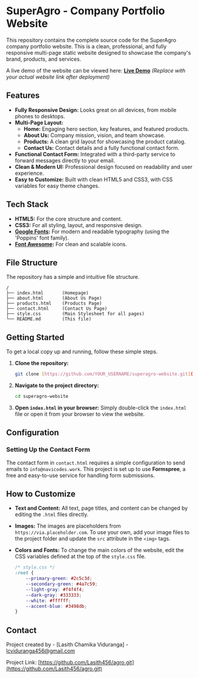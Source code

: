 # SuperAgro - Company Portfolio Website

This repository contains the complete source code for the SuperAgro company portfolio website. This is a clean, professional, and fully responsive multi-page static website designed to showcase the company's brand, products, and services.

A live demo of the website can be viewed here: **[Live Demo](https://lasith456.github.io/agro/)** *(Replace with your actual website link after deployment)*

## Features

- **Fully Responsive Design:** Looks great on all devices, from mobile phones to desktops.
- **Multi-Page Layout:**
  - **Home:** Engaging hero section, key features, and featured products.
  - **About Us:** Company mission, vision, and team showcase.
  - **Products:** A clean grid layout for showcasing the product catalog.
  - **Contact Us:** Contact details and a fully functional contact form.
- **Functional Contact Form:** Integrated with a third-party service to forward messages directly to your email.
- **Clean & Modern UI:** Professional design focused on readability and user experience.
- **Easy to Customize:** Built with clean HTML5 and CSS3, with CSS variables for easy theme changes.

## Tech Stack

- **HTML5:** For the core structure and content.
- **CSS3:** For all styling, layout, and responsive design.
- **[Google Fonts](https://fonts.google.com/):** For modern and readable typography (using the 'Poppins' font family).
- **[Font Awesome](https://fontawesome.com/):** For clean and scalable icons.

## File Structure

The repository has a simple and intuitive file structure.

```
/
├── index.html       (Homepage)
├── about.html       (About Us Page)
├── products.html    (Products Page)
├── contact.html     (Contact Us Page)
├── style.css        (Main Stylesheet for all pages)
└── README.md        (This file)
```

## Getting Started

To get a local copy up and running, follow these simple steps.

1.  **Clone the repository:**
    ```sh
    git clone [https://github.com/YOUR_USERNAME/superagro-website.git](https://github.com/YOUR_USERNAME/superagro-website.git)
    ```
2.  **Navigate to the project directory:**
    ```sh
    cd superagro-website
    ```
3.  **Open `index.html` in your browser:**
    Simply double-click the `index.html` file or open it from your browser to view the website.

## Configuration

### Setting Up the Contact Form

The contact form in `contact.html` requires a simple configuration to send emails to `info@navicodes.work`. This project is set up to use **Formspree**, a free and easy-to-use service for handling form submissions.


## How to Customize

-   **Text and Content:** All text, page titles, and content can be changed by editing the `.html` files directly.
-   **Images:** The images are placeholders from `https://via.placeholder.com`. To use your own, add your image files to the project folder and update the `src` attribute in the `<img>` tags.
-   **Colors and Fonts:** To change the main colors of the website, edit the CSS variables defined at the top of the `style.css` file.

    ```css
    /* style.css */
    :root {
        --primary-green: #2c5c3d;
        --secondary-green: #4a7c59;
        --light-gray: #f4f4f4;
        --dark-gray: #333333;
        --white: #ffffff;
        --accent-blue: #3498db;
    }
    ```

## Contact

Project created by - [Lasith Chamika Viduranga] - [lcviduranga456@gmail.com](mailto:lcviduranga456@gmail.com)

Project Link: [https://github.com/Lasith456/agro.git](https://github.com/Lasith456/agro.git)
